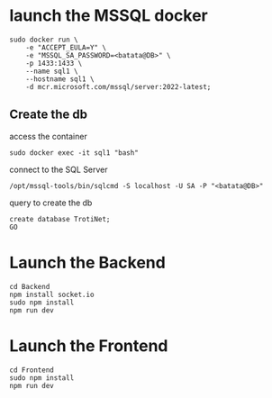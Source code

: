 
# launch the MSSQL docker
```
sudo docker run \
    -e "ACCEPT_EULA=Y" \
    -e "MSSQL_SA_PASSWORD=<batata@DB>" \
    -p 1433:1433 \
    --name sql1 \
    --hostname sql1 \
    -d mcr.microsoft.com/mssql/server:2022-latest;
```

## Create the db

access the container
```
sudo docker exec -it sql1 "bash"
```

connect to the SQL Server
```
/opt/mssql-tools/bin/sqlcmd -S localhost -U SA -P "<batata@DB>"
```

query to create the db
```
create database TrotiNet;
GO
```

# Launch the Backend
```
cd Backend
npm install socket.io
sudo npm install
npm run dev
```

# Launch the Frontend
```
cd Frontend
sudo npm install
npm run dev
```